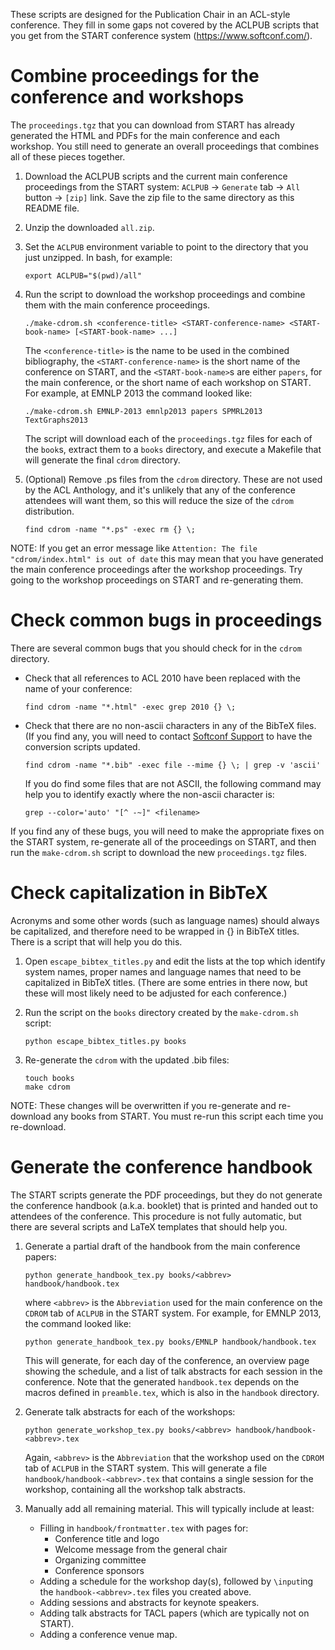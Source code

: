 These scripts are designed for the Publication Chair in an ACL-style conference.
They fill in some gaps not covered by the ACLPUB scripts that you get from the
START conference system (https://www.softconf.com/).

Combine proceedings for the conference and workshops
====================================================

The `proceedings.tgz` that you can download from START has already generated
the HTML and PDFs for the main conference and each workshop.
You still need to generate an overall proceedings that combines all of these
pieces together.

1. Download the ACLPUB scripts and the current main conference proceedings from
   the START system: `ACLPUB` -> `Generate` tab -> `All` button -> `[zip]` link.
   Save the zip file to the same directory as this README file.

2. Unzip the downloaded `all.zip`.

3. Set the `ACLPUB` environment variable to point to the directory that you just
   unzipped. In bash, for example:
   ```
   export ACLPUB="$(pwd)/all"
   ```

4. Run the script to download the workshop proceedings and combine them with
   the main conference proceedings.
   ```
   ./make-cdrom.sh <conference-title> <START-conference-name> <START-book-name> [<START-book-name> ...]
   ```
   The `<conference-title>` is the name to be used in the combined bibliography,
   the `<START-conference-name>` is the short name of the conference on START,
   and the `<START-book-name>`s are either `papers`, for the main conference, or
   the short name of each workshop on START.
   For example, at EMNLP 2013 the command looked like:
   ```
   ./make-cdrom.sh EMNLP-2013 emnlp2013 papers SPMRL2013 TextGraphs2013
   ```
   The script will download each of the `proceedings.tgz` files for each of the
   `book`s, extract them to a `books` directory, and execute a Makefile that
   will generate the final `cdrom` directory.

5. (Optional) Remove .ps files from the `cdrom` directory.
   These are not used by the ACL Anthology, and it's unlikely that any of the
   conference attendees will want them, so this will reduce the size of the
   `cdrom` distribution.
   ```
   find cdrom -name "*.ps" -exec rm {} \;
   ```

NOTE: If you get an error message like `Attention: The file "cdrom/index.html" is out of date` this may mean that you have generated the main conference proceedings after the workshop proceedings.
Try going to the workshop proceedings on START and re-generating them.


Check common bugs in proceedings
================================

There are several common bugs that you should check for in the `cdrom`
directory.

* Check that all references to ACL 2010 have been replaced with the name of your
  conference:
  ```
  find cdrom -name "*.html" -exec grep 2010 {} \;
  ```

* Check that there are no non-ascii characters in any of the BibTeX files. (If
  you find any, you will need to contact [Softconf Support](
  http://www.softconf.com/about/support-contacts-support-49) to have the
  conversion scripts updated.
  ```
  find cdrom -name "*.bib" -exec file --mime {} \; | grep -v 'ascii'
  ```
  If you do find some files that are not ASCII, the following command may help
  you to identify exactly where the non-ascii character is:
  ```
  grep --color='auto' "[^ -~]" <filename>
  ```

If you find any of these bugs, you will need to make the appropriate fixes on
the START system, re-generate all of the proceedings on START, and then run
the `make-cdrom.sh` script to download the new `proceedings.tgz` files.

Check capitalization in BibTeX
==============================

Acronyms and some other words (such as language names) should always be
capitalized, and therefore need to be wrapped in {} in BibTeX titles.
There is a script that will help you do this.

1. Open `escape_bibtex_titles.py` and  edit the lists at the top which identify
   system names, proper names and language names that need to be capitalized in
   BibTeX titles. (There are some entries in there now, but these will most
   likely need to be adjusted for each conference.)

2. Run the script on the `books` directory created by the `make-cdrom.sh`
   script:
   ```
   python escape_bibtex_titles.py books
   ```

3. Re-generate the `cdrom` with the updated .bib files:
   ```
   touch books
   make cdrom
   ```

NOTE: These changes will be overwritten if you re-generate and re-download any
books from START.
You must re-run this script each time you re-download.

Generate the conference handbook
================================

The START scripts generate the PDF proceedings, but they do not generate the
conference handbook (a.k.a. booklet) that is printed and handed out to
attendees of the conference.
This procedure is not fully automatic, but there are several scripts and LaTeX
templates that should help you.

1. Generate a partial draft of the handbook from the main conference papers:
   ```
   python generate_handbook_tex.py books/<abbrev> handbook/handbook.tex
   ```
   where `<abbrev>` is the `Abbreviation` used for the main conference on the
   `CDROM` tab of `ACLPUB` in the START system.
   For example, for EMNLP 2013, the command looked like:
   ```
   python generate_handbook_tex.py books/EMNLP handbook/handbook.tex
   ```
   This will generate, for each day of the conference, an overview page showing
   the schedule, and a list of talk abstracts for each session in the
   conference.
   Note that the generated `handbook.tex` depends on the macros defined in
   `preamble.tex`, which is also in the `handbook` directory.

2. Generate talk abstracts for each of the workshops:
   ```
   python generate_workshop_tex.py books/<abbrev> handbook/handbook-<abbrev>.tex
   ```
   Again, `<abbrev>` is the `Abbreviation` that the workshop used on the
   `CDROM` tab of `ACLPUB` in the START system.
   This will generate a file `handbook/handbook-<abbrev>.tex` that contains
   a single session for the workshop, containing all the workshop talk
   abstracts.

3. Manually add all remaining material.
   This will typically include at least:
   * Filling in `handbook/frontmatter.tex` with pages for:
     * Conference title and logo
     * Welcome message from the general chair
     * Organizing committee
     * Conference sponsors
   * Adding a schedule for the workshop day(s), followed by `\input`ing the `handbook-<abbrev>.tex` files you created above.
   * Adding sessions and abstracts for keynote speakers.
   * Adding talk abstracts for TACL papers (which are typically not on START).
   * Adding a conference venue map.
